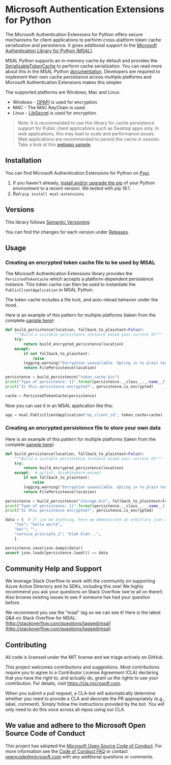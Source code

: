 
# Microsoft Authentication Extensions for Python

The Microsoft Authentication Extensions for Python offers secure mechanisms for client applications to perform cross-platform token cache serialization and persistence. It gives additional support to the [Microsoft Authentication Library for Python (MSAL)](https://github.com/AzureAD/microsoft-authentication-library-for-python).

MSAL Python supports an in-memory cache by default and provides the [SerializableTokenCache](https://msal-python.readthedocs.io/en/latest/#msal.SerializableTokenCache) to perform cache serialization. You can read more about this in the MSAL Python [documentation](https://docs.microsoft.com/en-us/azure/active-directory/develop/msal-python-token-cache-serialization). Developers are required to implement their own cache persistance across multiple platforms and Microsoft Authentication Extensions makes this simpler.

The supported platforms are Windows, Mac and Linux.
- Windows - [DPAPI](https://docs.microsoft.com/en-us/dotnet/standard/security/how-to-use-data-protection) is used for encryption.
- MAC - The MAC KeyChain is used.
- Linux - [LibSecret](https://wiki.gnome.org/Projects/Libsecret) is used for encryption.

> Note: It is recommended to use this library for cache persistance support for Public client applications such as Desktop apps only. In web applications, this may lead to scale and performance issues. Web applications are recommended to persist the cache in session. Take a look at this [webapp sample](https://github.com/Azure-Samples/ms-identity-python-webapp).

## Installation

You can find Microsoft Authentication Extensions for Python on [Pypi](https://pypi.org/project/msal-extensions/).
1. If you haven't already, [install and/or upgrade the pip](https://pip.pypa.io/en/stable/installing/)
   of your Python environment to a recent version. We tested with pip 18.1.
2. Run `pip install msal-extensions`.

## Versions

This library follows [Semantic Versioning](http://semver.org/).

You can find the changes for each version under
[Releases](https://github.com/AzureAD/microsoft-authentication-extensions-for-python/releases).

## Usage

### Creating an encrypted token cache file to be used by MSAL

The Microsoft Authentication Extensions library provides the `PersistedTokenCache` which accepts a platform-dependent persistence instance. This token cache can then be used to instantiate the `PublicClientApplication` in MSAL Python.

The token cache includes a file lock, and auto-reload behavior under the hood.



Here is an example of this pattern for multiple platforms (taken from the complete [sample here](https://github.com/AzureAD/microsoft-authentication-extensions-for-python/blob/dev/sample/token_cache_sample.py)):

```python
def build_persistence(location, fallback_to_plaintext=False):
    """Build a suitable persistence instance based your current OS"""
    try:
        return build_encrypted_persistence(location)
    except:
        if not fallback_to_plaintext:
            raise
        logging.warning("Encryption unavailable. Opting in to plain text.")
        return FilePersistence(location)

persistence = build_persistence("token_cache.bin")
print("Type of persistence: {}".format(persistence.__class__.__name__))
print("Is this persistence encrypted?", persistence.is_encrypted)

cache = PersistedTokenCache(persistence)
```
Now you can use it in an MSAL application like this:
```python
app = msal.PublicClientApplication("my_client_id", token_cache=cache)
```

### Creating an encrypted persistence file to store your own data

Here is an example of this pattern for multiple platforms (taken from the complete [sample here](https://github.com/AzureAD/microsoft-authentication-extensions-for-python/blob/dev/sample/persistence_sample.py)):

```python
def build_persistence(location, fallback_to_plaintext=False):
    """Build a suitable persistence instance based your current OS"""
    try:
        return build_encrypted_persistence(location)
    except:  # pylint: disable=bare-except
        if not fallback_to_plaintext:
            raise
        logging.warning("Encryption unavailable. Opting in to plain text.")
        return FilePersistence(location)

persistence = build_persistence("storage.bin", fallback_to_plaintext=False)
print("Type of persistence: {}".format(persistence.__class__.__name__))
print("Is this persistence encrypted?", persistence.is_encrypted)

data = {  # It can be anything, here we demonstrate an arbitrary json object
    "foo": "hello world",
    "bar": "",
    "service_principle_1": "blah blah...",
    }

persistence.save(json.dumps(data))
assert json.loads(persistence.load()) == data
```


## Community Help and Support

We leverage Stack Overflow to work with the community on supporting Azure Active Directory and its SDKs, including this one!
We highly recommend you ask your questions on Stack Overflow (we're all on there!).
Also browse existing issues to see if someone has had your question before.

We recommend you use the "msal" tag so we can see it!
Here is the latest Q&A on Stack Overflow for MSAL:
[http://stackoverflow.com/questions/tagged/msal](http://stackoverflow.com/questions/tagged/msal)


## Contributing

All code is licensed under the MIT license and we triage actively on GitHub.

This project welcomes contributions and suggestions.  Most contributions require you to agree to a
Contributor License Agreement (CLA) declaring that you have the right to, and actually do, grant us
the rights to use your contribution. For details, visit https://cla.microsoft.com.

When you submit a pull request, a CLA-bot will automatically determine whether you need to provide
a CLA and decorate the PR appropriately (e.g., label, comment). Simply follow the instructions
provided by the bot. You will only need to do this once across all repos using our CLA.


## We value and adhere to the Microsoft Open Source Code of Conduct

This project has adopted the [Microsoft Open Source Code of Conduct](https://opensource.microsoft.com/codeofconduct/). For more information see the [Code of Conduct FAQ](https://opensource.microsoft.com/codeofconduct/faq/) or contact [opencode@microsoft.com](mailto:opencode@microsoft.com) with any additional questions or comments.

